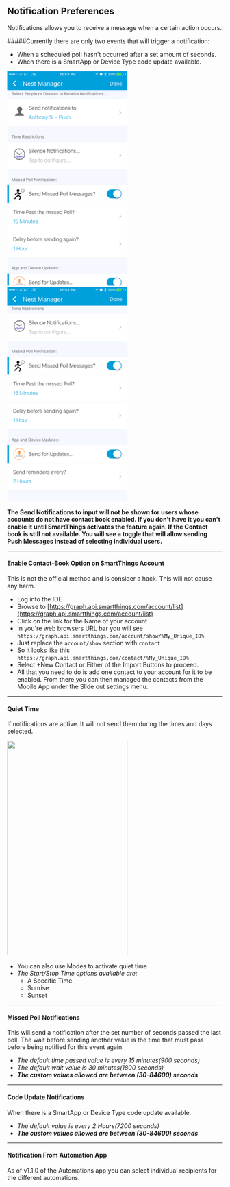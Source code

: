 ## Notification Preferences
Notifications allows you to receive a message when a certain action occurs.

#####Currently there are only two events that will trigger a notification: 

* When a scheduled poll hasn't occurred after a set amount of seconds.
* When there is a SmartApp or Device Type code update available.

<img src="https://raw.githubusercontent.com/tonesto7/nest-manager/master/Images/Screenshots/App/notif_prefs_page_1.png" width="281" height="500"><img src="https://raw.githubusercontent.com/tonesto7/nest-manager/master/Images/Screenshots/App/notif_prefs_page_2.png" width="281" height="500">

**The __Send Notifications to__ input will not be shown for users whose accounts do not have contact book enabled.  If you don't have it you can't enable it until SmartThings activates the feature again. If the Contact book is still not available.  You will see a toggle that will allow sending Push Messages instead of selecting individual users.**
_________
#### Enable Contact-Book Option on SmartThings Account
This is not the official method and is consider a hack.  This will not cause any harm.

* Log into the IDE 
* Browse to [https://graph.api.smartthings.com/account/list](https://graph.api.smartthings.com/account/list)
* Click on the link for the Name of your account
* In you're web browsers URL bar you will see `https://graph.api.smartthings.com/account/show/%My_Unique_ID%`
* Just replace the `account/show` section with `contact`
* So it looks like this `https://graph.api.smartthings.com/contact/%My_Unique_ID%`
* Select +New Contact or Either of the Import Buttons to proceed.
* All that you need to do is add one contact to your account for it to be enabled. From there you can then managed the contacts from the Mobile App under the Slide out settings menu.


----------
#### Quiet Time
If notifications are active.  It will not send them during the times and days selected.

<img src="https://raw.githubusercontent.com/tonesto7/nest-manager/develop/Images/Screenshots/App/notif_quiet_page.png" width="281" height="500">

* You can also use Modes to activate quiet time
* *The Start/Stop Time options available are:* 
	* A Specific Time
	* Sunrise
	* Sunset

----------

#### Missed Poll Notifications
This will send a notification after the set number of seconds passed the last poll.
The wait before sending another value is the time that must pass before being notified for this event again.

* *The default time passed value is every 15 minutes(900 seconds)*
* *The default wait value is 30 minutes(1800 seconds)*  
* ***The custom values allowed are between (30-84600) seconds***
	
----------
	
#### Code Update Notifications
When there is a SmartApp or Device Type code update available.

* *The default value is every 2 Hours(7200 seconds)*  
* ***The custom values allowed are between (30-84600) seconds***

----------

#### Notification From Automation App

As of v1.1.0 of the Automations app you can select individual recipients for the different automations.